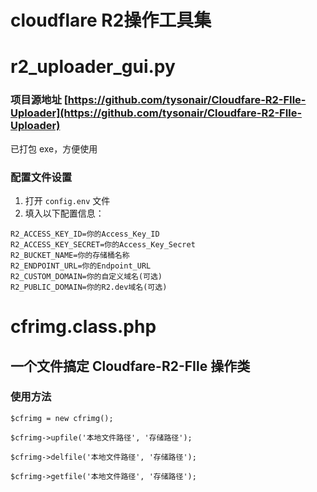 # cloudflare R2操作工具集

# r2_uploader_gui.py 

### 项目源地址 [https://github.com/tysonair/Cloudfare-R2-FIle-Uploader](https://github.com/tysonair/Cloudfare-R2-FIle-Uploader)
 已打包 exe，方便使用

### 配置文件设置

1. 打开 `config.env` 文件
2. 填入以下配置信息：

````
R2_ACCESS_KEY_ID=你的Access_Key_ID
R2_ACCESS_KEY_SECRET=你的Access_Key_Secret
R2_BUCKET_NAME=你的存储桶名称
R2_ENDPOINT_URL=你的Endpoint_URL
R2_CUSTOM_DOMAIN=你的自定义域名(可选)
R2_PUBLIC_DOMAIN=你的R2.dev域名(可选)
````


# cfrimg.class.php

## 一个文件搞定 Cloudfare-R2-FIle 操作类

### 使用方法

````
$cfrimg = new cfrimg();

$cfrimg->upfile('本地文件路径', '存储路径');

$cfrimg->delfile('本地文件路径', '存储路径');

$cfrimg->getfile('本地文件路径', '存储路径');
````
